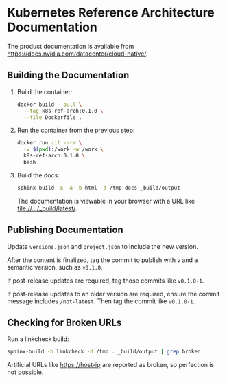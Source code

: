 # Kubernetes Reference Architecture Documentation

The product documentation is available from <https://docs.nvidia.com/datacenter/cloud-native/>.

## Building the Documentation

1. Build the container:

   ```bash
   docker build --pull \
     --tag k8s-ref-arch:0.1.0 \
     --file Dockerfile .
   ```

1. Run the container from the previous step:

   ```bash
   docker run -it --rm \
     -v $(pwd):/work -w /work \
     k8s-ref-arch:0.1.0 \
     bash
   ```

1. Build the docs:

   ```bash
   sphinx-build -E -a -b html -d /tmp docs _build/output
   ```

   The documentation is viewable in your browser with a URL like <file://.../_build/latest/>.

## Publishing Documentation

Update `versions.json` and `project.json` to include the new version.

After the content is finalized, tag the commit to publish with `v` and a semantic version, such as `v0.1.0`.

If post-release updates are required, tag those commits like `v0.1.0-1`.

If post-release updates to an older version are required, ensure the commit message includes `/not-latest`.
Then tag the commit like `v0.1.0-1`.

## Checking for Broken URLs

Run a linkcheck build:

```bash
sphinx-build -b linkcheck -d /tmp . _build/output | grep broken
```

Artificial URLs like <https://host-ip> are reported as broken, so perfection is not possible.
